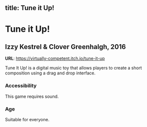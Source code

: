 title: Tune it Up!
---
# Tune it Up!
## Izzy Kestrel & Clover Greenhalgh, 2016

**URL**: <https://virtually-competent.itch.io/tune-it-up>

Tune It Up! is a digital music toy that allows players to create a short composition using a drag and drop interface.

### Accessibility
This game requires sound.

### Age
Suitable for everyone.
